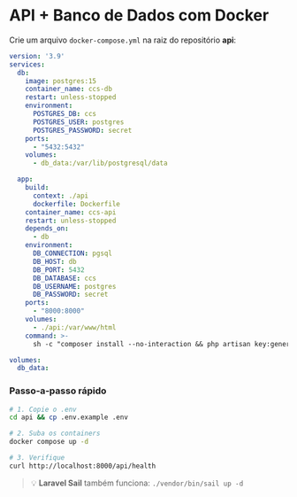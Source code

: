 # API + Banco de Dados com Docker

Crie um arquivo `docker-compose.yml` na raiz do repositório **api**:

```yaml
version: '3.9'
services:
  db:
    image: postgres:15
    container_name: ccs-db
    restart: unless-stopped
    environment:
      POSTGRES_DB: ccs
      POSTGRES_USER: postgres
      POSTGRES_PASSWORD: secret
    ports:
      - "5432:5432"
    volumes:
      - db_data:/var/lib/postgresql/data

  app:
    build:
      context: ./api
      dockerfile: Dockerfile
    container_name: ccs-api
    restart: unless-stopped
    depends_on:
      - db
    environment:
      DB_CONNECTION: pgsql
      DB_HOST: db
      DB_PORT: 5432
      DB_DATABASE: ccs
      DB_USERNAME: postgres
      DB_PASSWORD: secret
    ports:
      - "8000:8000"
    volumes:
      - ./api:/var/www/html
    command: >-
      sh -c "composer install --no-interaction && php artisan key:generate --ansi && php artisan migrate --seed && php artisan serve --host=0.0.0.0 --port=8000"

volumes:
  db_data:
```

### Passo‑a‑passo rápido

```bash
# 1. Copie o .env
cd api && cp .env.example .env

# 2. Suba os containers
docker compose up -d

# 3. Verifique
curl http://localhost:8000/api/health
```

> 💡 **Laravel Sail** também funciona: `./vendor/bin/sail up -d`